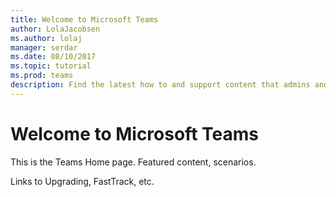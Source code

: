 ```yaml
---
title: Welcome to Microsoft Teams
author: LolaJacobsen
ms.author: lolaj
manager: serdar
ms.date: 08/10/2017
ms.topic: tutorial
ms.prod: teams
description: Find the latest how to and support content that admins and IT pros need to evaluate, plan, deploy, and manage Microsoft Teams.
---
```


Welcome to Microsoft Teams
==========================================================
This is the Teams Home page. Featured content, scenarios. 

Links to Upgrading, FastTrack, etc.